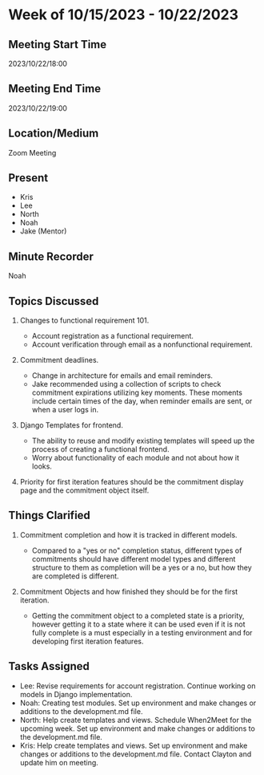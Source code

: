 # Week of 10/15/2023 - 10/22/2023

## Meeting Start Time

2023/10/22/18:00

## Meeting End Time

2023/10/22/19:00

## Location/Medium

Zoom Meeting

## Present

- Kris
- Lee
- North
- Noah
- Jake (Mentor)

## Minute Recorder

Noah

## Topics Discussed

1. Changes to functional requirement 101.
   - Account registration as a functional requirement.
   - Account verification through email as a nonfunctional requirement.

2. Commitment deadlines.
   - Change in architecture for emails and email reminders.
   - Jake recommended using a collection of scripts to check commitment expirations utilizing key moments.
   These moments include certain times of the day, when reminder emails are sent, or when a user logs in.

3. Django Templates for frontend.
   - The ability to reuse and modify existing templates will speed up the process of creating a functional
   frontend.
   - Worry about functionality of each module and not about how it looks.

4. Priority for first iteration features should be the commitment display page and the commitment object itself.

## Things Clarified

1. Commitment completion and how it is tracked in different models.
   - Compared to a "yes or no" completion status, different types of commitments should have different model types
   and different structure to them as completion will be a yes or a no, but how they are completed is different.

2. Commitment Objects and how finished they should be for the first iteration.
   - Getting the commitment object to a completed state is a priority, however getting it to a state where it can be
   used even if it is not fully complete is a must especially in a testing environment and for developing first 
   iteration features.

## Tasks Assigned

- Lee: Revise requirements for account registration. Continue working on models in Django implementation.
- Noah: Creating test modules. Set up environment and make changes or additions to the development.md file.
- North: Help create templates and views. Schedule When2Meet for the upcoming week. Set up environment and make 
changes or additions to the development.md file.
- Kris: Help create templates and views. Set up environment and make changes or additions to the development.md file.
Contact Clayton and update him on meeting.
